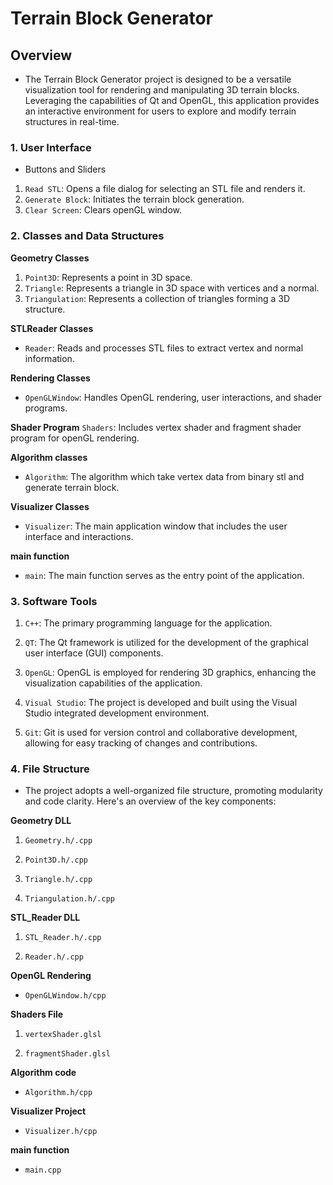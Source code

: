 # Terrain Block Generator

## Overview
- The Terrain Block Generator project is designed to be a versatile visualization tool for rendering and manipulating 3D terrain blocks. Leveraging the capabilities of Qt and OpenGL, this application provides an interactive environment for users to explore and modify terrain structures in real-time.

### 1. User Interface
- Buttons and Sliders
1. `Read STL`: Opens a file dialog for selecting an STL file and renders it.
2. `Generate Block`: Initiates the terrain block generation.
3. `Clear Screen`: Clears openGL window.

### 2. Classes and Data Structures
**Geometry Classes**
1. `Point3D`: Represents a point in 3D space.
2. `Triangle`: Represents a triangle in 3D space with vertices and a normal.
3. `Triangulation`: Represents a collection of triangles forming a 3D structure.

**STLReader Classes**
- `Reader`: Reads and processes STL files to extract vertex and normal information.

**Rendering Classes**
- `OpenGLWindow`: Handles OpenGL rendering, user interactions, and shader programs.

**Shader Program**
`Shaders`: Includes vertex shader and fragment shader program for openGL rendering. 

**Algorithm classes**
- `Algorithm`: The algorithm which take vertex data from binary stl and generate terrain block.

**Visualizer Classes**
- `Visualizer`: The main application window that includes the user interface and interactions.

**main function**
- `main`: The main function serves as the entry point of the application.


### 3. Software Tools

1. `C++`: The primary programming language for the application.

2. `QT`: The Qt framework is utilized for the development of the graphical user interface (GUI) components.

3. `OpenGL`: OpenGL is employed for rendering 3D graphics, enhancing the visualization capabilities of the application.

4. `Visual Studio`: The project is developed and built using the Visual Studio integrated development environment.

5. `Git`: Git is used for version control and collaborative development, allowing for easy tracking of changes and contributions.


### 4. File Structure

- The project adopts a well-organized file structure, promoting modularity and code clarity. Here's an overview of the key components:

**Geometry DLL**

1. `Geometry.h/.cpp`

2. `Point3D.h/.cpp`

3. `Triangle.h/.cpp`

4. `Triangulation.h/.cpp`

**STL_Reader DLL**
1. `STL_Reader.h/.cpp`

2. `Reader.h/.cpp`

**OpenGL Rendering**

- `OpenGLWindow.h/cpp`

**Shaders File**

1. `vertexShader.glsl`

2. `fragmentShader.glsl`

**Algorithm code**

- `Algorithm.h/cpp`

**Visualizer Project**

- `Visualizer.h/cpp`

**main function**

- `main.cpp`
